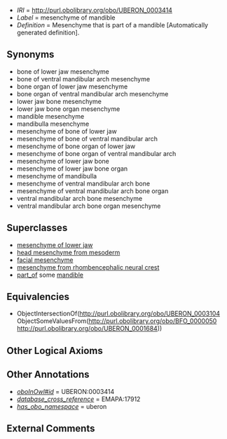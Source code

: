  * *IRI* = http://purl.obolibrary.org/obo/UBERON_0003414
 * *Label* = mesenchyme of mandible
 * *Definition* = Mesenchyme that is part of a mandible [Automatically generated definition].

## Synonyms

 * bone of lower jaw mesenchyme
 * bone of ventral mandibular arch mesenchyme
 * bone organ of lower jaw mesenchyme
 * bone organ of ventral mandibular arch mesenchyme
 * lower jaw bone mesenchyme
 * lower jaw bone organ mesenchyme
 * mandible mesenchyme
 * mandibulla mesenchyme
 * mesenchyme of bone of lower jaw
 * mesenchyme of bone of ventral mandibular arch
 * mesenchyme of bone organ of lower jaw
 * mesenchyme of bone organ of ventral mandibular arch
 * mesenchyme of lower jaw bone
 * mesenchyme of lower jaw bone organ
 * mesenchyme of mandibulla
 * mesenchyme of ventral mandibular arch bone
 * mesenchyme of ventral mandibular arch bone organ
 * ventral mandibular arch bone mesenchyme
 * ventral mandibular arch bone organ mesenchyme

## Superclasses

 * [mesenchyme of lower jaw](../../UBERON/24/UBERON_0003324.md)
 * [head mesenchyme from mesoderm](../../UBERON/04/UBERON_0006904.md)
 * [facial mesenchyme](../../UBERON/91/UBERON_0009891.md)
 * [mesenchyme from rhombencephalic neural crest](../../UBERON/58/UBERON_0010258.md)
 * [part_of](../../BFO/50/BFO_0000050.md) some [mandible](../../UBERON/84/UBERON_0001684.md)

## Equivalencies

 * ObjectIntersectionOf(<http://purl.obolibrary.org/obo/UBERON_0003104> ObjectSomeValuesFrom(<http://purl.obolibrary.org/obo/BFO_0000050> <http://purl.obolibrary.org/obo/UBERON_0001684>))

## Other Logical Axioms


## Other Annotations

 * *[oboInOwl#id](../../id/oboInOwl#id.md)* = UBERON:0003414
 * *[database_cross_reference](../../ef/oboInOwl#hasDbXref.md)* = EMAPA:17912
 * *[has_obo_namespace](../../ce/oboInOwl#hasOBONamespace.md)* = uberon

## External Comments

